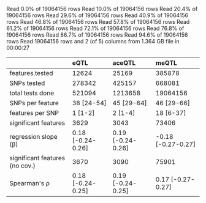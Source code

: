 Read 0.0% of 19064156 rowsRead 10.0% of 19064156 rowsRead 20.4% of 19064156 rowsRead 29.6% of 19064156 rowsRead 40.9% of 19064156 rowsRead 46.8% of 19064156 rowsRead 57.8% of 19064156 rowsRead 61.2% of 19064156 rowsRead 72.1% of 19064156 rowsRead 76.8% of 19064156 rowsRead 86.7% of 19064156 rowsRead 94.6% of 19064156 rowsRead 19064156 rows and 2 (of 5) columns from 1.364 GB file in 00:00:27


|                               |eQTL              |aceQTL            |meQTL              |
|:------------------------------|:-----------------|:-----------------|:------------------|
|features.tested                |12624             |25169             |385878             |
|SNPs tested                    |278342            |425157            |668081             |
|total tests done               |521094            |1213658           |19064156           |
|SNPs per feature               |38 [24-54]        |45 [29-64]        |46 [29-66]         |
|features per SNP               |1 [1-2]           |2 [1-4]           |18 [6-37]          |
|significant features           |3629              |3043              |73406              |
|regression slope (β)           |0.18 [-0.24-0.26] |0.19 [-0.24-0.26] |-0.18 [-0.27-0.27] |
|significant features (no cov.) |3670              |3090              |75901              |
|Spearman's ρ                   |0.18 [-0.24-0.25] |0.19 [-0.24-0.25] |0.17 [-0.27-0.27]  |
